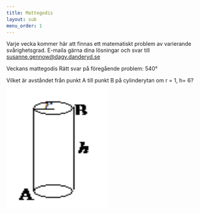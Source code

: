 ```yaml
---
title: Mattegodis
layout: sub
menu_order: 1
---
```


Varje vecka kommer här att finnas ett matematiskt problem av varierande svårighetsgrad. E-maila gärna dina lösningar och svar till
[susanne.gennow@dagy.danderyd.se](mailto:susanne.gennow@dagy.danderyd.se)

Veckans mattegodis
Rätt svar på föregående problem: 540°

Vilket är avståndet från punkt A till punkt B på 
cylinderytan om r = 1, h= 6? 

<img src="/assets/godiss.png" alt="mattegodis" style="width:264px;height:313px;">
